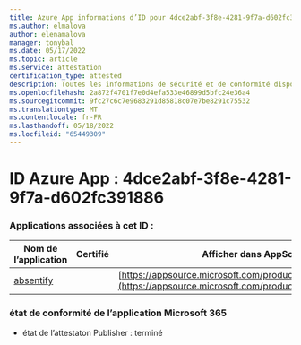 ```yaml
---
title: Azure App informations d’ID pour 4dce2abf-3f8e-4281-9f7a-d602fc391886
ms.author: elmalova
author: elenamalova
manager: tonybal
ms.date: 05/17/2022
ms.topic: article
ms.service: attestation
certification_type: attested
description: Toutes les informations de sécurité et de conformité disponibles pour 4dce2abf-3f8e-4281-9f7a-d602fc391886.
ms.openlocfilehash: 2a872f4701f7e0d4efa533e46899d5bfc24e36a4
ms.sourcegitcommit: 9fc27c6c7e9683291d85818c07e7be8291c75532
ms.translationtype: MT
ms.contentlocale: fr-FR
ms.lasthandoff: 05/18/2022
ms.locfileid: "65449309"
---
```

# <a name="azure-app-id-4dce2abf-3f8e-4281-9f7a-d602fc391886"></a>ID Azure App : 4dce2abf-3f8e-4281-9f7a-d602fc391886


### <a name="apps-associated-with-this-id"></a>Applications associées à cet ID :
| **Nom de l’application** | **Certifié** | **Afficher dans AppSource** |
|--------------|---------------|-----------------------|
| [absentify](../forward/WA200003833.md) |  | [https://appsource.microsoft.com/product/office/WA200003833](https://appsource.microsoft.com/product/office/WA200003833) |

### <a name="microsoft-365-app-compliance-status"></a>état de conformité de l’application Microsoft 365
- état de l’attestaton Publisher : terminé
